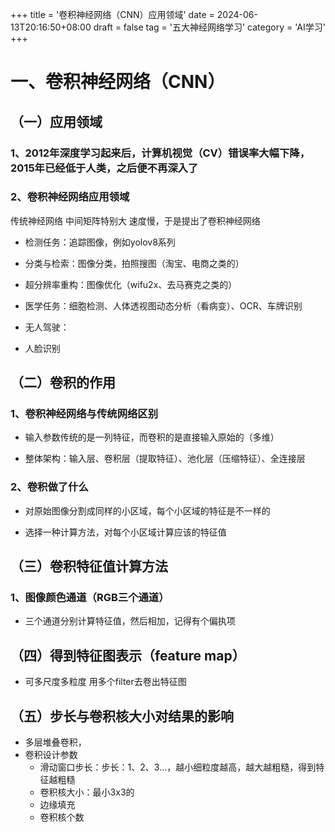 +++
title = '卷积神经网络（CNN）应用领域'
date = 2024-06-13T20:16:50+08:00
draft = false
tag = '五大神经网络学习'
category = 'AI学习'
+++



# 一、卷积神经网络（CNN）

## （一）应用领域

### 1、2012年深度学习起来后，计算机视觉（CV）错误率大幅下降，2015年已经低于人类，之后便不再深入了

### 2、卷积神经网络应用领域
传统神经网络 中间矩阵特别大 速度慢，于是提出了卷积神经网络
- 检测任务：追踪图像，例如yolov8系列

- 分类与检索：图像分类，拍照搜图（淘宝、电商之类的） 

- 超分辨率重构：图像优化（wifu2x、去马赛克之类的）

- 医学任务：细胞检测、人体透视图动态分析（看病变）、OCR、车牌识别

- 无人驾驶：

- 人脸识别

## （二）卷积的作用

### 1、卷积神经网络与传统网络区别

- 输入参数传统的是一列特征，而卷积的是直接输入原始的（多维）

- 整体架构：输入层、卷积层（提取特征）、池化层（压缩特征）、全连接层

### 2、卷积做了什么

- 对原始图像分割成同样的小区域，每个小区域的特征是不一样的

- 选择一种计算方法，对每个小区域计算应该的特征值 

## （三）卷积特征值计算方法

### 1、图像颜色通道（RGB三个通道）

- 三个通道分别计算特征值，然后相加，记得有个偏执项

## （四）得到特征图表示（feature map）

- 可多尺度多粒度 用多个filter去卷出特征图

## （五）步长与卷积核大小对结果的影响

- 多层堆叠卷积，
- 卷积设计参数
  - 滑动窗口步长：步长：1、2、3...，越小细粒度越高，越大越粗糙，得到特征越粗糙
  - 卷积核大小：最小3x3的
  - 边缘填充
  - 卷积核个数



